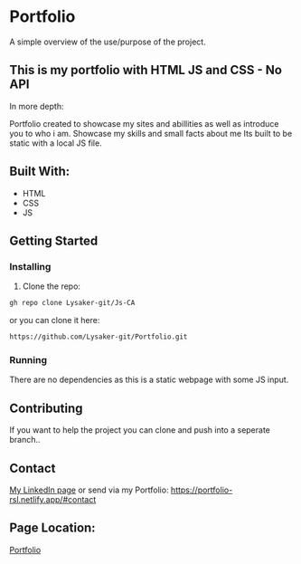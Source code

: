 # Portfolio

A simple overview of the use/purpose of the project.

## This is my portfolio with HTML JS and CSS - No API

In more depth: 
  
  Portfolio created to showcase my sites and abillities as well as introduce you to who i am. 
  Showcase my skills and small facts about me
  Its built to be static with a local JS file. 

## Built With:

- HTML
- CSS
- JS

## Getting Started

### Installing

1. Clone the repo:

```bash
gh repo clone Lysaker-git/Js-CA
```
or you can clone it here: 
```bash
https://github.com/Lysaker-git/Portfolio.git
```

### Running

There are no dependencies as this is a static webpage with some JS input. 

## Contributing

If you want to help the project you can clone and push into a seperate branch.. 

## Contact

[My LinkedIn page](https://www.linkedin.com/in/robin-lysaker-36295517b/)
or send via my Portfolio: 
https://portfolio-rsl.netlify.app/#contact

## Page Location: 
[Portfolio](https://portfolio-rsl.netlify.app)

